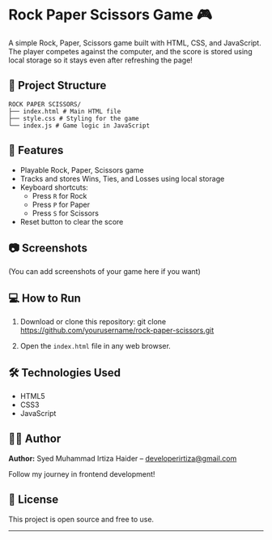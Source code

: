 # Rock Paper Scissors Game 🎮

A simple Rock, Paper, Scissors game built with HTML, CSS, and JavaScript. The player competes against the computer, and the score is stored using local storage so it stays even after refreshing the page!

## 📁 Project Structure

```
ROCK PAPER SCISSORS/
├── index.html # Main HTML file
├── style.css # Styling for the game
└── index.js # Game logic in JavaScript
```

## 🚀 Features

- Playable Rock, Paper, Scissors game
- Tracks and stores Wins, Ties, and Losses using local storage
- Keyboard shortcuts:
  - Press `R` for Rock
  - Press `P` for Paper
  - Press `S` for Scissors
- Reset button to clear the score

## 📷 Screenshots

(You can add screenshots of your game here if you want)

## 💻 How to Run

1. Download or clone this repository:
   git clone https://github.com/yourusername/rock-paper-scissors.git

2. Open the `index.html` file in any web browser.

## 🛠 Technologies Used

- HTML5
- CSS3
- JavaScript

## 🙋‍♂️ Author

**Author:** Syed Muhammad Irtiza Haider – developerirtiza@gmail.com

Follow my journey in frontend development!

## 📝 License

This project is open source and free to use.

---
